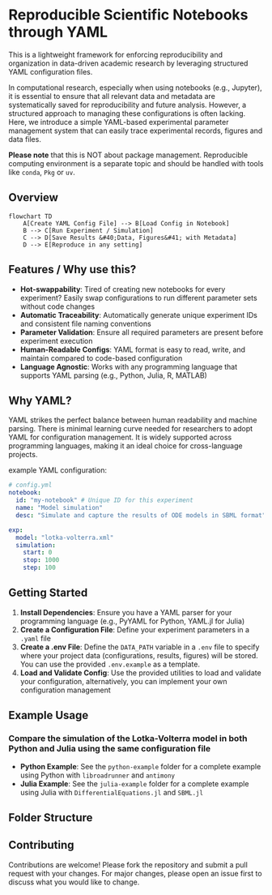 # Reproducible Scientific Notebooks through YAML

This is a lightweight framework for enforcing reproducibility and organization in data-driven academic research by leveraging structured YAML configuration files.

In computational research, especially when using notebooks (e.g., Jupyter), it is essential to ensure that all relevant data and metadata are systematically saved for reproducibility and future analysis. However, a structured approach to managing these configurations is often lacking. Here, we introduce a simple YAML-based experimental parameter management system that can easily trace experimental records, figures and data files.

**Please note** that this is NOT about package management. Reproducible computing environment is a separate topic and should be handled with tools like `conda`, `Pkg` or `uv`.

## Overview 

```mermaid
flowchart TD
    A[Create YAML Config File] --> B[Load Config in Notebook]
    B --> C[Run Experiment / Simulation]
    C --> D[Save Results &#40;Data, Figures&#41; with Metadata]
    D --> E[Reproduce in any setting]
```

## Features / Why use this?

- **Hot-swappability**: Tired of creating new notebooks for every experiment? Easily swap configurations to run different parameter sets without code changes
- **Automatic Traceability**: Automatically generate unique experiment IDs and consistent file naming conventions
- **Parameter Validation**: Ensure all required parameters are present before experiment execution
- **Human-Readable Configs**: YAML format is easy to read, write, and maintain compared to code-based configuration
- **Language Agnostic**: Works with any programming language that supports YAML parsing (e.g., Python, Julia, R, MATLAB)

## Why YAML?

YAML strikes the perfect balance between human readability and machine parsing. There is minimal learning curve needed for researchers to adopt YAML for configuration management. It is widely supported across programming languages, making it an ideal choice for cross-language projects.

example YAML configuration:
```yaml
# config.yml
notebook:
  id: "my-notebook" # Unique ID for this experiment
  name: "Model simulation"
  desc: "Simulate and capture the results of ODE models in SBML format"

exp:
  model: "lotka-volterra.xml"
  simulation:
    start: 0
    stop: 1000
    step: 100      
```

## Getting Started

1. **Install Dependencies**: Ensure you have a YAML parser for your programming language (e.g., PyYAML for Python, YAML.jl for Julia)
2. **Create a Configuration File**: Define your experiment parameters in a `.yaml` file
3. **Create a .env File**: Define the `DATA_PATH` variable in a `.env` file to specify where your project data (configurations, results, figures) will be stored. You can use the provided `.env.example` as a template.
3. **Load and Validate Config**: Use the provided utilities to load and validate your configuration, alternatively, you can implement your own configuration management 

## Example Usage

### Compare the simulation of the Lotka-Volterra model in both Python and Julia using the same configuration file

- **Python Example**: See the `python-example` folder for a complete example using Python with `libroadrunner` and `antimony`
- **Julia Example**: See the `julia-example` folder for a complete example using Julia with `DifferentialEquations.jl` and `SBML.jl`

## Folder Structure

## Contributing

Contributions are welcome! Please fork the repository and submit a pull request with your changes. For major changes, please open an issue first to discuss what you would like to change.